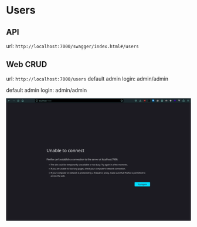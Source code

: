 # Users

## API
url: `http://localhost:7000/swagger/index.html#/users`

## Web CRUD
url: `http://localhost:7000/users`
default admin login: admin/admin

default admin login: admin/admin

![](../../../assets/screenshots/user_crud.gif)
